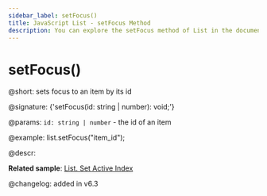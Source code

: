 ```yaml
---
sidebar_label: setFocus()
title: JavaScript List - setFocus Method 
description: You can explore the setFocus method of List in the documentation of the DHTMLX JavaScript UI library. Browse developer guides and API reference, try out code examples and live demos, and download a free 30-day evaluation version of DHTMLX Suite 7.
---
```


# setFocus()

@short: sets focus to an item by its id

@signature: {'setFocus(id: string | number): void;'}

@params:
`id: string | number` - the id of an item

@example:
list.setFocus("item_id");

@descr:

**Related sample**: [List. Set Active Index](https://snippet.dhtmlx.com/ermcjx3d)

@changelog:
added in v6.3

[comment]: # (@related: list/work_with_list.md#setting-focus-on-item)
